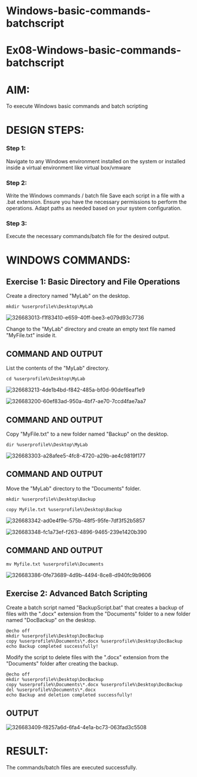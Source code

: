 # Windows-basic-commands-batchscript
# Ex08-Windows-basic-commands-batchscript

# AIM:
To execute Windows basic commands and batch scripting

# DESIGN STEPS:

### Step 1:

Navigate to any Windows environment installed on the system or installed inside a virtual environment like virtual box/vmware 

### Step 2:

Write the Windows commands / batch file
Save each script in a file with a .bat extension.
Ensure you have the necessary permissions to perform the operations.
Adapt paths as needed based on your system configuration.
### Step 3:

Execute the necessary commands/batch file for the desired output. 




# WINDOWS COMMANDS:
## Exercise 1: Basic Directory and File Operations
Create a directory named "MyLab" on the desktop.
```
mkdir %userprofile%\Desktop\MyLab
```
![326683013-f1f83410-e659-40ff-bee3-e079d93c7736](https://github.com/HARISHA2006/Windows-basic-commands-batchscript/assets/148843830/7278ccac-404f-4fdb-b43d-e7f748c8fa69)

Change to the "MyLab" directory and create an empty text file named "MyFile.txt" inside it.

## COMMAND AND OUTPUT

List the contents of the "MyLab" directory.
```
cd %userprofile%\Desktop\MyLab
```
![326683213-4de1b4bd-f842-485a-bf0d-90def6eaf1e9](https://github.com/HARISHA2006/Windows-basic-commands-batchscript/assets/148843830/235bd8e6-5953-46be-a6d1-6fc8e2f925c7)

![326683200-60ef83ad-950a-4bf7-ae70-7ccd4fae7aa7](https://github.com/HARISHA2006/Windows-basic-commands-batchscript/assets/148843830/ab1a6add-1fab-47db-a752-7f6261c7d063)



## COMMAND AND OUTPUT

Copy "MyFile.txt" to a new folder named "Backup" on the desktop.
```
dir %userprofile%\Desktop\MyLab
```
![326683303-a28afee5-4fc8-4720-a29b-ae4c9819f177](https://github.com/HARISHA2006/Windows-basic-commands-batchscript/assets/148843830/7d444619-cd0a-417b-a7e6-5be47ce35a2e)

## COMMAND AND OUTPUT

Move the "MyLab" directory to the "Documents" folder.
```
mkdir %userprofile%\Desktop\Backup

copy MyFile.txt %userprofile%\Desktop\Backup
```
![326683342-ad0e4f9e-575b-48f5-95fe-7df3f52b5857](https://github.com/HARISHA2006/Windows-basic-commands-batchscript/assets/148843830/4d556f21-fb03-414c-95bc-4f92176f32b4)


![326683348-fc1a73ef-f263-4896-9465-239e1420b390](https://github.com/HARISHA2006/Windows-basic-commands-batchscript/assets/148843830/b9047423-b35f-4915-b24e-52617e83436e)

## COMMAND AND OUTPUT
```
mv Myfile.txt %userprofile%\Documents
```
![326683386-0fe73689-4d9b-4494-8ce8-d940fc9b9606](https://github.com/HARISHA2006/Windows-basic-commands-batchscript/assets/148843830/40448f0c-6037-44e9-bc69-f1697ab0294f)

## Exercise 2: Advanced Batch Scripting
Create a batch script named "BackupScript.bat" that creates a backup of files with the ".docx" extension from the "Documents" folder to a new folder named "DocBackup" on the desktop.
```
@echo off
mkdir %userprofile%\Desktop\DocBackup
copy %userprofile%\Documents\*.docx %userprofile%\Desktop\DocBackup
echo Backup completed successfully!
```
Modify the script to delete files with the ".docx" extension from the "Documents" folder after creating the backup.

```
@echo off
mkdir %userprofile%\Desktop\DocBackup
copy %userprofile%\Documents\*.docx %userprofile%\Desktop\DocBackup
del %userprofile%\Documents\*.docx
echo Backup and deletion completed successfully!
```



## OUTPUT


![326683409-f8257a6d-6fa4-4e1a-bc73-063fad3c5508](https://github.com/HARISHA2006/Windows-basic-commands-batchscript/assets/148843830/845add23-bd9b-4ece-978b-9b3059dade18)



# RESULT:
The commands/batch files are executed successfully.


